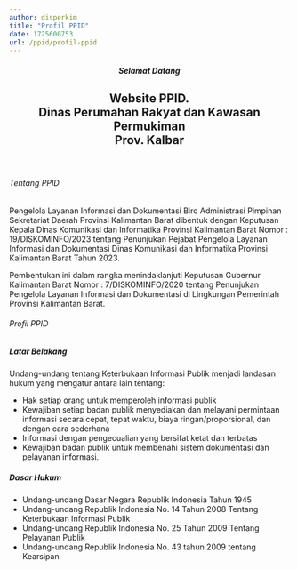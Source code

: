 ```yaml
---
author: disperkim
title: "Profil PPID"
date: 1725600753
url: /ppid/profil-ppid
---
```


<header>
<section id="home" class="home-section">
<div class="container">
<h5 class="welcome-title">Selamat Datang</h5>
<h1 class="site-title">Website PPID.<br />Dinas Perumahan Rakyat dan Kawasan Permukiman<br />Prov. Kalbar</h1>
</div>
</section>
</header>

<p><main></main></p>

<article id="article-01" class="article-section">
<div class="container">
<h6 class="section-title">Tentang PPID</h6>
<p class="section-content">Pengelola Layanan Informasi dan Dokumentasi Biro Administrasi Pimpinan Sekretariat Daerah Provinsi Kalimantan Barat dibentuk dengan Keputusan Kepala Dinas Komunikasi dan Informatika Provinsi Kalimantan Barat Nomor : 19/DISKOMINFO/2023 tentang Penunjukan Pejabat Pengelola Layanan Informasi dan Dokumentasi Dinas Komunikasi dan Informatika Provinsi Kalimantan Barat Tahun 2023.</p>
<p class="section-content">Pembentukan ini dalam rangka menindaklanjuti Keputusan Gubernur Kalimantan Barat Nomor : 7/DISKOMINFO/2020 tentang Penunjukan Pengelola Layanan Informasi dan Dokumentasi di Lingkungan Pemerintah Provinsi Kalimantan Barat.</p>
</div>
</article>

<article id="article-02" class="article-section">
<div class="container">
<h6 class="section-title">Profil PPID</h6>
<div class="content-segment">
<h5 class="subsection-title">Latar Belakang</h5>
<p class="section-content">Undang-undang tentang Keterbukaan Informasi Publik menjadi landasan hukum yang mengatur antara lain tentang:</p>
<ul class="list-content">
<li>Hak setiap orang untuk memperoleh informasi publik</li>
<li>Kewajiban setiap badan publik menyediakan dan melayani permintaan informasi secara cepat, tepat waktu, biaya ringan/proporsional, dan dengan cara sederhana</li>
<li>Informasi dengan pengecualian yang bersifat ketat dan terbatas</li>
<li>Kewajiban badan publik untuk membenahi sistem dokumentasi dan pelayanan informasi.</li>
</ul>
</div>
<div class="content-segment">
<h5 class="subsection-title">Dasar Hukum</h5>
<ul class="list-content">
<li>Undang-undang Dasar Negara Republik Indonesia Tahun 1945</li>
<li>Undang-undang Republik Indonesia No. 14 Tahun 2008 Tentang Keterbukaan Informasi Publik</li>
<li>Undang-undang Republik Indonesia No. 25 Tahun 2009 Tentang Pelayanan Publik</li>
<li>Undang-undang Republik Indonesia No. 43 tahun 2009 tentang Kearsipan</li>
</ul>
</div>
</div>
</article>

